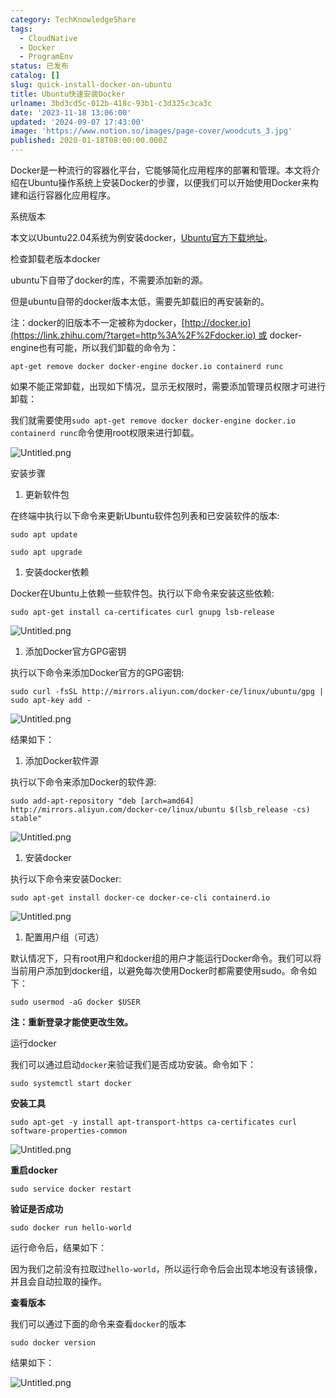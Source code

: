 ```yaml
---
category: TechKnowledgeShare
tags:
  - CloudNative
  - Docker
  - ProgramEnv
status: 已发布
catalog: []
slug: quick-install-docker-on-ubuntu
title: Ubuntu快速安装Docker
urlname: 3bd3cd5c-012b-418c-93b1-c3d325c3ca3c
date: '2023-11-18 13:06:00'
updated: '2024-09-07 17:43:00'
image: 'https://www.notion.so/images/page-cover/woodcuts_3.jpg'
published: 2020-01-18T08:00:00.000Z
---
```


Docker是一种流行的容器化平台，它能够简化应用程序的部署和管理。本文将介绍在Ubuntu操作系统上安装Docker的步骤，以便我们可以开始使用Docker来构建和运行容器化应用程序。


系统版本


本文以Ubuntu22.04系统为例安装docker，[Ubuntu官方下载地址](https://link.zhihu.com/?target=https%3A%2F%2Fubuntu.com%2Fdownload)。


检查卸载老版本docker


ubuntu下自带了docker的库，不需要添加新的源。


但是ubuntu自带的docker版本太低，需要先卸载旧的再安装新的。


注：docker的旧版本不一定被称为docker，[http://docker.io](https://link.zhihu.com/?target=http%3A%2F%2Fdocker.io) 或 docker-engine也有可能，所以我们卸载的命令为：


`apt-get remove docker docker-engine docker.io containerd runc`


如果不能正常卸载，出现如下情况，显示无权限时，需要添加管理员权限才可进行卸载：


我们就需要使用`sudo apt-get remove docker docker-engine docker.io containerd runc`命令使用root权限来进行卸载。


![Untitled.png](https://prod-files-secure.s3.us-west-2.amazonaws.com/5d24fe63-e567-4804-86f9-9fdc62e13082/39952d0f-7851-4550-b715-72a33876c773/Untitled.png?X-Amz-Algorithm=AWS4-HMAC-SHA256&X-Amz-Content-Sha256=UNSIGNED-PAYLOAD&X-Amz-Credential=ASIAZI2LB4667SQQRWHC%2F20250306%2Fus-west-2%2Fs3%2Faws4_request&X-Amz-Date=20250306T213440Z&X-Amz-Expires=3600&X-Amz-Security-Token=IQoJb3JpZ2luX2VjEOr%2F%2F%2F%2F%2F%2F%2F%2F%2F%2FwEaCXVzLXdlc3QtMiJHMEUCID0o1XA6MqX2AZ2XQHNJGs76x%2BXqrxBb31xKtYXCasqBAiEAlzU1JVsi9g0ovEt17QFzRhaLE1zD0hpMIwy7OjYfUjQq%2FwMIMxAAGgw2Mzc0MjMxODM4MDUiDJst%2B4Nu4IgVWeOWoircA%2FYfqIDrGbJX%2FpOPNu9S8g5D8rWisZkKrUD%2BwUBMAxn2y9IOQEMbz1YFRiycKDfZB6lUiNekuW0%2FXwvqrXIES%2Fxy0hAc1oe0JAbowSuHrRrRMNPzKwTBUQLrOy7E1ysDxj1kYVWM5kBIIMee1uVApRPdlD1S4J3wCbBPkmZN7hCw2fPplKm5w4Eoxpc0RkGa1D8228DDZ14QMPbaXxlcoigr3IEy18d1QLf9N2z3uannShKZRuEeZtkz2%2B%2FJxFq4BXGnhJFcydHzeRrus9581g0D%2Brq7DMjpJcFbC0U42REdKVd4LWCekDFzplwdSaVbDSYZs9olxTSitHwLPixC%2F4BgLmBMI4k0wI%2F5OOqt546%2FmbLRlle6wu8Ymyzv38PwK%2BuWfuV09pZLz2VsZrdS3JkU4xWlFQBSnrd510%2BBkDIuo8ChCzQA56dSsVEcFsIw9JXAhKGiyKdgndGUCu4katM8ahXO2LdGiJ7XMXkAazG%2FniaddDbc9%2BI7IME3TysKZrMsRmsXksXGv85Pk2CK002e%2Fbxxbc527U0Oa97pAzp0tFdq4EUrfRRuD5DApv8eoGwsGQWnO%2FNiLfxI7Xe3WLjR%2BF%2FJN%2FtsjrZZu0a7HU%2B0%2FbBPabmS2NyDOhCVMK3Mp74GOqUBPEu%2FsxSHi7Bn2O8mo2AJ7fPx%2BIH864WLkj%2Bs7tIdWBWFg%2FlKSg5UKLT4tNwvuS9sNKXtiAUr8DuHp6Xzz9TDU0CbHZM2n91SAXeha%2B1pQBh%2FJmlFJLlvSp0o734I%2B%2Bun0cBQH7srsV0XsoVsPoOudaj3rXLOOV5lxADaX4ZtV2YMzuvEL4GOLvGk0Rj7E5WczHwMDbG5bqfNGT3hf6ZozR3%2FPx%2BC&X-Amz-Signature=88b9b3b7621afb66ee92d1e5504892df7d18d63eb39a1eb6261f44aaddf0553c&X-Amz-SignedHeaders=host&x-id=GetObject)


安装步骤

1. 更新软件包

在终端中执行以下命令来更新Ubuntu软件包列表和已安装软件的版本:


`sudo apt update`


`sudo apt upgrade`

1. 安装docker依赖

Docker在Ubuntu上依赖一些软件包。执行以下命令来安装这些依赖:


`sudo apt-get install ca-certificates curl gnupg lsb-release`


![Untitled.png](https://prod-files-secure.s3.us-west-2.amazonaws.com/5d24fe63-e567-4804-86f9-9fdc62e13082/b5a549a8-6621-4824-a151-93e8b0592f14/Untitled.png?X-Amz-Algorithm=AWS4-HMAC-SHA256&X-Amz-Content-Sha256=UNSIGNED-PAYLOAD&X-Amz-Credential=ASIAZI2LB4667SQQRWHC%2F20250306%2Fus-west-2%2Fs3%2Faws4_request&X-Amz-Date=20250306T213440Z&X-Amz-Expires=3600&X-Amz-Security-Token=IQoJb3JpZ2luX2VjEOr%2F%2F%2F%2F%2F%2F%2F%2F%2F%2FwEaCXVzLXdlc3QtMiJHMEUCID0o1XA6MqX2AZ2XQHNJGs76x%2BXqrxBb31xKtYXCasqBAiEAlzU1JVsi9g0ovEt17QFzRhaLE1zD0hpMIwy7OjYfUjQq%2FwMIMxAAGgw2Mzc0MjMxODM4MDUiDJst%2B4Nu4IgVWeOWoircA%2FYfqIDrGbJX%2FpOPNu9S8g5D8rWisZkKrUD%2BwUBMAxn2y9IOQEMbz1YFRiycKDfZB6lUiNekuW0%2FXwvqrXIES%2Fxy0hAc1oe0JAbowSuHrRrRMNPzKwTBUQLrOy7E1ysDxj1kYVWM5kBIIMee1uVApRPdlD1S4J3wCbBPkmZN7hCw2fPplKm5w4Eoxpc0RkGa1D8228DDZ14QMPbaXxlcoigr3IEy18d1QLf9N2z3uannShKZRuEeZtkz2%2B%2FJxFq4BXGnhJFcydHzeRrus9581g0D%2Brq7DMjpJcFbC0U42REdKVd4LWCekDFzplwdSaVbDSYZs9olxTSitHwLPixC%2F4BgLmBMI4k0wI%2F5OOqt546%2FmbLRlle6wu8Ymyzv38PwK%2BuWfuV09pZLz2VsZrdS3JkU4xWlFQBSnrd510%2BBkDIuo8ChCzQA56dSsVEcFsIw9JXAhKGiyKdgndGUCu4katM8ahXO2LdGiJ7XMXkAazG%2FniaddDbc9%2BI7IME3TysKZrMsRmsXksXGv85Pk2CK002e%2Fbxxbc527U0Oa97pAzp0tFdq4EUrfRRuD5DApv8eoGwsGQWnO%2FNiLfxI7Xe3WLjR%2BF%2FJN%2FtsjrZZu0a7HU%2B0%2FbBPabmS2NyDOhCVMK3Mp74GOqUBPEu%2FsxSHi7Bn2O8mo2AJ7fPx%2BIH864WLkj%2Bs7tIdWBWFg%2FlKSg5UKLT4tNwvuS9sNKXtiAUr8DuHp6Xzz9TDU0CbHZM2n91SAXeha%2B1pQBh%2FJmlFJLlvSp0o734I%2B%2Bun0cBQH7srsV0XsoVsPoOudaj3rXLOOV5lxADaX4ZtV2YMzuvEL4GOLvGk0Rj7E5WczHwMDbG5bqfNGT3hf6ZozR3%2FPx%2BC&X-Amz-Signature=297a56b2be283b3a9dbbd77e366158b2d6eb5ed44c1ddd35d6ee293f7b20cfe8&X-Amz-SignedHeaders=host&x-id=GetObject)

1. 添加Docker官方GPG密钥

执行以下命令来添加Docker官方的GPG密钥:


`sudo curl -fsSL http://mirrors.aliyun.com/docker-ce/linux/ubuntu/gpg | sudo apt-key add -`


![Untitled.png](https://prod-files-secure.s3.us-west-2.amazonaws.com/5d24fe63-e567-4804-86f9-9fdc62e13082/98014b5e-f5b7-4b16-804e-ab6917971bd3/Untitled.png?X-Amz-Algorithm=AWS4-HMAC-SHA256&X-Amz-Content-Sha256=UNSIGNED-PAYLOAD&X-Amz-Credential=ASIAZI2LB4667SQQRWHC%2F20250306%2Fus-west-2%2Fs3%2Faws4_request&X-Amz-Date=20250306T213440Z&X-Amz-Expires=3600&X-Amz-Security-Token=IQoJb3JpZ2luX2VjEOr%2F%2F%2F%2F%2F%2F%2F%2F%2F%2FwEaCXVzLXdlc3QtMiJHMEUCID0o1XA6MqX2AZ2XQHNJGs76x%2BXqrxBb31xKtYXCasqBAiEAlzU1JVsi9g0ovEt17QFzRhaLE1zD0hpMIwy7OjYfUjQq%2FwMIMxAAGgw2Mzc0MjMxODM4MDUiDJst%2B4Nu4IgVWeOWoircA%2FYfqIDrGbJX%2FpOPNu9S8g5D8rWisZkKrUD%2BwUBMAxn2y9IOQEMbz1YFRiycKDfZB6lUiNekuW0%2FXwvqrXIES%2Fxy0hAc1oe0JAbowSuHrRrRMNPzKwTBUQLrOy7E1ysDxj1kYVWM5kBIIMee1uVApRPdlD1S4J3wCbBPkmZN7hCw2fPplKm5w4Eoxpc0RkGa1D8228DDZ14QMPbaXxlcoigr3IEy18d1QLf9N2z3uannShKZRuEeZtkz2%2B%2FJxFq4BXGnhJFcydHzeRrus9581g0D%2Brq7DMjpJcFbC0U42REdKVd4LWCekDFzplwdSaVbDSYZs9olxTSitHwLPixC%2F4BgLmBMI4k0wI%2F5OOqt546%2FmbLRlle6wu8Ymyzv38PwK%2BuWfuV09pZLz2VsZrdS3JkU4xWlFQBSnrd510%2BBkDIuo8ChCzQA56dSsVEcFsIw9JXAhKGiyKdgndGUCu4katM8ahXO2LdGiJ7XMXkAazG%2FniaddDbc9%2BI7IME3TysKZrMsRmsXksXGv85Pk2CK002e%2Fbxxbc527U0Oa97pAzp0tFdq4EUrfRRuD5DApv8eoGwsGQWnO%2FNiLfxI7Xe3WLjR%2BF%2FJN%2FtsjrZZu0a7HU%2B0%2FbBPabmS2NyDOhCVMK3Mp74GOqUBPEu%2FsxSHi7Bn2O8mo2AJ7fPx%2BIH864WLkj%2Bs7tIdWBWFg%2FlKSg5UKLT4tNwvuS9sNKXtiAUr8DuHp6Xzz9TDU0CbHZM2n91SAXeha%2B1pQBh%2FJmlFJLlvSp0o734I%2B%2Bun0cBQH7srsV0XsoVsPoOudaj3rXLOOV5lxADaX4ZtV2YMzuvEL4GOLvGk0Rj7E5WczHwMDbG5bqfNGT3hf6ZozR3%2FPx%2BC&X-Amz-Signature=359e60722a03254aca8f95e412ddf75307fcb0e58a6f86ce99a2c96fa58b34d0&X-Amz-SignedHeaders=host&x-id=GetObject)


结果如下：

1. 添加Docker软件源

执行以下命令来添加Docker的软件源:


`sudo add-apt-repository "deb [arch=amd64] http://mirrors.aliyun.com/docker-ce/linux/ubuntu $(lsb_release -cs) stable"`


![Untitled.png](https://prod-files-secure.s3.us-west-2.amazonaws.com/5d24fe63-e567-4804-86f9-9fdc62e13082/7fc5bdbe-9d4c-48b8-ba03-3309380f47ba/Untitled.png?X-Amz-Algorithm=AWS4-HMAC-SHA256&X-Amz-Content-Sha256=UNSIGNED-PAYLOAD&X-Amz-Credential=ASIAZI2LB4667SQQRWHC%2F20250306%2Fus-west-2%2Fs3%2Faws4_request&X-Amz-Date=20250306T213440Z&X-Amz-Expires=3600&X-Amz-Security-Token=IQoJb3JpZ2luX2VjEOr%2F%2F%2F%2F%2F%2F%2F%2F%2F%2FwEaCXVzLXdlc3QtMiJHMEUCID0o1XA6MqX2AZ2XQHNJGs76x%2BXqrxBb31xKtYXCasqBAiEAlzU1JVsi9g0ovEt17QFzRhaLE1zD0hpMIwy7OjYfUjQq%2FwMIMxAAGgw2Mzc0MjMxODM4MDUiDJst%2B4Nu4IgVWeOWoircA%2FYfqIDrGbJX%2FpOPNu9S8g5D8rWisZkKrUD%2BwUBMAxn2y9IOQEMbz1YFRiycKDfZB6lUiNekuW0%2FXwvqrXIES%2Fxy0hAc1oe0JAbowSuHrRrRMNPzKwTBUQLrOy7E1ysDxj1kYVWM5kBIIMee1uVApRPdlD1S4J3wCbBPkmZN7hCw2fPplKm5w4Eoxpc0RkGa1D8228DDZ14QMPbaXxlcoigr3IEy18d1QLf9N2z3uannShKZRuEeZtkz2%2B%2FJxFq4BXGnhJFcydHzeRrus9581g0D%2Brq7DMjpJcFbC0U42REdKVd4LWCekDFzplwdSaVbDSYZs9olxTSitHwLPixC%2F4BgLmBMI4k0wI%2F5OOqt546%2FmbLRlle6wu8Ymyzv38PwK%2BuWfuV09pZLz2VsZrdS3JkU4xWlFQBSnrd510%2BBkDIuo8ChCzQA56dSsVEcFsIw9JXAhKGiyKdgndGUCu4katM8ahXO2LdGiJ7XMXkAazG%2FniaddDbc9%2BI7IME3TysKZrMsRmsXksXGv85Pk2CK002e%2Fbxxbc527U0Oa97pAzp0tFdq4EUrfRRuD5DApv8eoGwsGQWnO%2FNiLfxI7Xe3WLjR%2BF%2FJN%2FtsjrZZu0a7HU%2B0%2FbBPabmS2NyDOhCVMK3Mp74GOqUBPEu%2FsxSHi7Bn2O8mo2AJ7fPx%2BIH864WLkj%2Bs7tIdWBWFg%2FlKSg5UKLT4tNwvuS9sNKXtiAUr8DuHp6Xzz9TDU0CbHZM2n91SAXeha%2B1pQBh%2FJmlFJLlvSp0o734I%2B%2Bun0cBQH7srsV0XsoVsPoOudaj3rXLOOV5lxADaX4ZtV2YMzuvEL4GOLvGk0Rj7E5WczHwMDbG5bqfNGT3hf6ZozR3%2FPx%2BC&X-Amz-Signature=34ec07ba66a7e9b98fbd73fb1eb0501024e8df7f9ea88fa585577f5a46a213dc&X-Amz-SignedHeaders=host&x-id=GetObject)

1. 安装docker

执行以下命令来安装Docker:


`sudo apt-get install docker-ce docker-ce-cli containerd.io`


![Untitled.png](https://prod-files-secure.s3.us-west-2.amazonaws.com/5d24fe63-e567-4804-86f9-9fdc62e13082/d5ede442-ffc5-49c3-a76a-76559a797244/Untitled.png?X-Amz-Algorithm=AWS4-HMAC-SHA256&X-Amz-Content-Sha256=UNSIGNED-PAYLOAD&X-Amz-Credential=ASIAZI2LB4667SQQRWHC%2F20250306%2Fus-west-2%2Fs3%2Faws4_request&X-Amz-Date=20250306T213440Z&X-Amz-Expires=3600&X-Amz-Security-Token=IQoJb3JpZ2luX2VjEOr%2F%2F%2F%2F%2F%2F%2F%2F%2F%2FwEaCXVzLXdlc3QtMiJHMEUCID0o1XA6MqX2AZ2XQHNJGs76x%2BXqrxBb31xKtYXCasqBAiEAlzU1JVsi9g0ovEt17QFzRhaLE1zD0hpMIwy7OjYfUjQq%2FwMIMxAAGgw2Mzc0MjMxODM4MDUiDJst%2B4Nu4IgVWeOWoircA%2FYfqIDrGbJX%2FpOPNu9S8g5D8rWisZkKrUD%2BwUBMAxn2y9IOQEMbz1YFRiycKDfZB6lUiNekuW0%2FXwvqrXIES%2Fxy0hAc1oe0JAbowSuHrRrRMNPzKwTBUQLrOy7E1ysDxj1kYVWM5kBIIMee1uVApRPdlD1S4J3wCbBPkmZN7hCw2fPplKm5w4Eoxpc0RkGa1D8228DDZ14QMPbaXxlcoigr3IEy18d1QLf9N2z3uannShKZRuEeZtkz2%2B%2FJxFq4BXGnhJFcydHzeRrus9581g0D%2Brq7DMjpJcFbC0U42REdKVd4LWCekDFzplwdSaVbDSYZs9olxTSitHwLPixC%2F4BgLmBMI4k0wI%2F5OOqt546%2FmbLRlle6wu8Ymyzv38PwK%2BuWfuV09pZLz2VsZrdS3JkU4xWlFQBSnrd510%2BBkDIuo8ChCzQA56dSsVEcFsIw9JXAhKGiyKdgndGUCu4katM8ahXO2LdGiJ7XMXkAazG%2FniaddDbc9%2BI7IME3TysKZrMsRmsXksXGv85Pk2CK002e%2Fbxxbc527U0Oa97pAzp0tFdq4EUrfRRuD5DApv8eoGwsGQWnO%2FNiLfxI7Xe3WLjR%2BF%2FJN%2FtsjrZZu0a7HU%2B0%2FbBPabmS2NyDOhCVMK3Mp74GOqUBPEu%2FsxSHi7Bn2O8mo2AJ7fPx%2BIH864WLkj%2Bs7tIdWBWFg%2FlKSg5UKLT4tNwvuS9sNKXtiAUr8DuHp6Xzz9TDU0CbHZM2n91SAXeha%2B1pQBh%2FJmlFJLlvSp0o734I%2B%2Bun0cBQH7srsV0XsoVsPoOudaj3rXLOOV5lxADaX4ZtV2YMzuvEL4GOLvGk0Rj7E5WczHwMDbG5bqfNGT3hf6ZozR3%2FPx%2BC&X-Amz-Signature=5e6971f295094ef25629f4f9a47070d7ea52e9801969d989528c7ebf1b83c66a&X-Amz-SignedHeaders=host&x-id=GetObject)

1. 配置用户组（可选）

默认情况下，只有root用户和docker组的用户才能运行Docker命令。我们可以将当前用户添加到docker组，以避免每次使用Docker时都需要使用sudo。命令如下：


`sudo usermod -aG docker $USER`


**注：重新登录才能使更改生效。**


运行docker


我们可以通过启动`docker`来验证我们是否成功安装。命令如下：


`sudo systemctl start docker`


**安装工具**


`sudo apt-get -y install apt-transport-https ca-certificates curl software-properties-common`


![Untitled.png](https://prod-files-secure.s3.us-west-2.amazonaws.com/5d24fe63-e567-4804-86f9-9fdc62e13082/0c3615c1-94db-46f5-9743-68bb221a9964/Untitled.png?X-Amz-Algorithm=AWS4-HMAC-SHA256&X-Amz-Content-Sha256=UNSIGNED-PAYLOAD&X-Amz-Credential=ASIAZI2LB4667SQQRWHC%2F20250306%2Fus-west-2%2Fs3%2Faws4_request&X-Amz-Date=20250306T213440Z&X-Amz-Expires=3600&X-Amz-Security-Token=IQoJb3JpZ2luX2VjEOr%2F%2F%2F%2F%2F%2F%2F%2F%2F%2FwEaCXVzLXdlc3QtMiJHMEUCID0o1XA6MqX2AZ2XQHNJGs76x%2BXqrxBb31xKtYXCasqBAiEAlzU1JVsi9g0ovEt17QFzRhaLE1zD0hpMIwy7OjYfUjQq%2FwMIMxAAGgw2Mzc0MjMxODM4MDUiDJst%2B4Nu4IgVWeOWoircA%2FYfqIDrGbJX%2FpOPNu9S8g5D8rWisZkKrUD%2BwUBMAxn2y9IOQEMbz1YFRiycKDfZB6lUiNekuW0%2FXwvqrXIES%2Fxy0hAc1oe0JAbowSuHrRrRMNPzKwTBUQLrOy7E1ysDxj1kYVWM5kBIIMee1uVApRPdlD1S4J3wCbBPkmZN7hCw2fPplKm5w4Eoxpc0RkGa1D8228DDZ14QMPbaXxlcoigr3IEy18d1QLf9N2z3uannShKZRuEeZtkz2%2B%2FJxFq4BXGnhJFcydHzeRrus9581g0D%2Brq7DMjpJcFbC0U42REdKVd4LWCekDFzplwdSaVbDSYZs9olxTSitHwLPixC%2F4BgLmBMI4k0wI%2F5OOqt546%2FmbLRlle6wu8Ymyzv38PwK%2BuWfuV09pZLz2VsZrdS3JkU4xWlFQBSnrd510%2BBkDIuo8ChCzQA56dSsVEcFsIw9JXAhKGiyKdgndGUCu4katM8ahXO2LdGiJ7XMXkAazG%2FniaddDbc9%2BI7IME3TysKZrMsRmsXksXGv85Pk2CK002e%2Fbxxbc527U0Oa97pAzp0tFdq4EUrfRRuD5DApv8eoGwsGQWnO%2FNiLfxI7Xe3WLjR%2BF%2FJN%2FtsjrZZu0a7HU%2B0%2FbBPabmS2NyDOhCVMK3Mp74GOqUBPEu%2FsxSHi7Bn2O8mo2AJ7fPx%2BIH864WLkj%2Bs7tIdWBWFg%2FlKSg5UKLT4tNwvuS9sNKXtiAUr8DuHp6Xzz9TDU0CbHZM2n91SAXeha%2B1pQBh%2FJmlFJLlvSp0o734I%2B%2Bun0cBQH7srsV0XsoVsPoOudaj3rXLOOV5lxADaX4ZtV2YMzuvEL4GOLvGk0Rj7E5WczHwMDbG5bqfNGT3hf6ZozR3%2FPx%2BC&X-Amz-Signature=5c951cf53875118b40bb7fdfd89a504b70192c08ee48cd9f344bfca492834a19&X-Amz-SignedHeaders=host&x-id=GetObject)


**重启docker**


`sudo service docker restart`


**验证是否成功**


`sudo docker run hello-world`


运行命令后，结果如下：


因为我们之前没有拉取过`hello-world`，所以运行命令后会出现本地没有该镜像，并且会自动拉取的操作。


**查看版本**


我们可以通过下面的命令来查看`docker`的版本


`sudo docker version`


结果如下：


![Untitled.png](https://prod-files-secure.s3.us-west-2.amazonaws.com/5d24fe63-e567-4804-86f9-9fdc62e13082/efdb509a-3c1e-41a3-91ee-a1bd88793688/Untitled.png?X-Amz-Algorithm=AWS4-HMAC-SHA256&X-Amz-Content-Sha256=UNSIGNED-PAYLOAD&X-Amz-Credential=ASIAZI2LB4667SQQRWHC%2F20250306%2Fus-west-2%2Fs3%2Faws4_request&X-Amz-Date=20250306T213440Z&X-Amz-Expires=3600&X-Amz-Security-Token=IQoJb3JpZ2luX2VjEOr%2F%2F%2F%2F%2F%2F%2F%2F%2F%2FwEaCXVzLXdlc3QtMiJHMEUCID0o1XA6MqX2AZ2XQHNJGs76x%2BXqrxBb31xKtYXCasqBAiEAlzU1JVsi9g0ovEt17QFzRhaLE1zD0hpMIwy7OjYfUjQq%2FwMIMxAAGgw2Mzc0MjMxODM4MDUiDJst%2B4Nu4IgVWeOWoircA%2FYfqIDrGbJX%2FpOPNu9S8g5D8rWisZkKrUD%2BwUBMAxn2y9IOQEMbz1YFRiycKDfZB6lUiNekuW0%2FXwvqrXIES%2Fxy0hAc1oe0JAbowSuHrRrRMNPzKwTBUQLrOy7E1ysDxj1kYVWM5kBIIMee1uVApRPdlD1S4J3wCbBPkmZN7hCw2fPplKm5w4Eoxpc0RkGa1D8228DDZ14QMPbaXxlcoigr3IEy18d1QLf9N2z3uannShKZRuEeZtkz2%2B%2FJxFq4BXGnhJFcydHzeRrus9581g0D%2Brq7DMjpJcFbC0U42REdKVd4LWCekDFzplwdSaVbDSYZs9olxTSitHwLPixC%2F4BgLmBMI4k0wI%2F5OOqt546%2FmbLRlle6wu8Ymyzv38PwK%2BuWfuV09pZLz2VsZrdS3JkU4xWlFQBSnrd510%2BBkDIuo8ChCzQA56dSsVEcFsIw9JXAhKGiyKdgndGUCu4katM8ahXO2LdGiJ7XMXkAazG%2FniaddDbc9%2BI7IME3TysKZrMsRmsXksXGv85Pk2CK002e%2Fbxxbc527U0Oa97pAzp0tFdq4EUrfRRuD5DApv8eoGwsGQWnO%2FNiLfxI7Xe3WLjR%2BF%2FJN%2FtsjrZZu0a7HU%2B0%2FbBPabmS2NyDOhCVMK3Mp74GOqUBPEu%2FsxSHi7Bn2O8mo2AJ7fPx%2BIH864WLkj%2Bs7tIdWBWFg%2FlKSg5UKLT4tNwvuS9sNKXtiAUr8DuHp6Xzz9TDU0CbHZM2n91SAXeha%2B1pQBh%2FJmlFJLlvSp0o734I%2B%2Bun0cBQH7srsV0XsoVsPoOudaj3rXLOOV5lxADaX4ZtV2YMzuvEL4GOLvGk0Rj7E5WczHwMDbG5bqfNGT3hf6ZozR3%2FPx%2BC&X-Amz-Signature=356e849eff58ef0e935e3f2ca61409a884263ef0e7e283e49e4d26c3bbd74be9&X-Amz-SignedHeaders=host&x-id=GetObject)

